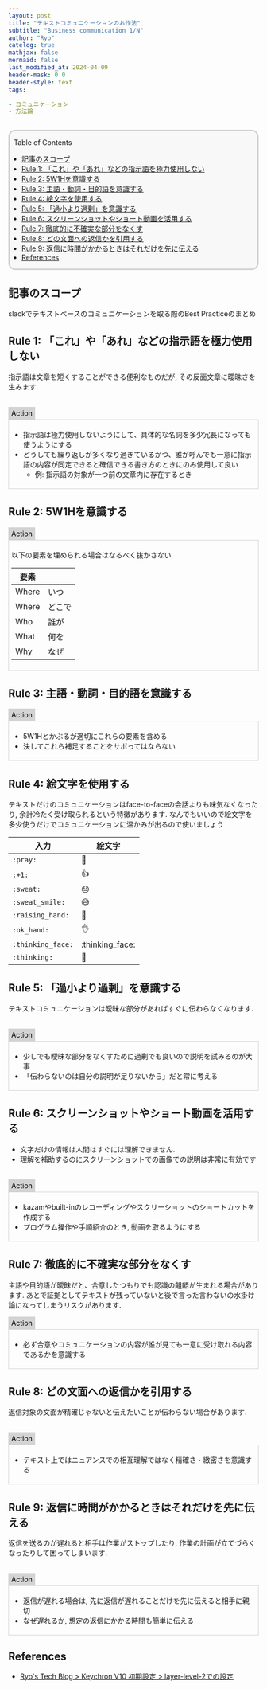 ```yaml
---
layout: post
title: "テキストコミュニケーションのお作法"
subtitle: "Business communication 1/N"
author: "Ryo"
catelog: true
mathjax: false
mermaid: false
last_modified_at: 2024-04-09
header-mask: 0.0
header-style: text
tags:

- コミュニケーション
- 方法論
---
```


<div style='border-radius: 1em; border-style:solid; border-color:#D3D3D3; background-color:#F8F8F8'>

<p class="h4">&nbsp;&nbsp;Table of Contents</p>

<!-- START doctoc generated TOC please keep comment here to allow auto update -->
<!-- DON'T EDIT THIS SECTION, INSTEAD RE-RUN doctoc TO UPDATE -->

- [記事のスコープ](#%E8%A8%98%E4%BA%8B%E3%81%AE%E3%82%B9%E3%82%B3%E3%83%BC%E3%83%97)
- [Rule 1: 「これ」や「あれ」などの指示語を極力使用しない](#rule-1-%E3%81%93%E3%82%8C%E3%82%84%E3%81%82%E3%82%8C%E3%81%AA%E3%81%A9%E3%81%AE%E6%8C%87%E7%A4%BA%E8%AA%9E%E3%82%92%E6%A5%B5%E5%8A%9B%E4%BD%BF%E7%94%A8%E3%81%97%E3%81%AA%E3%81%84)
- [Rule 2: 5W1Hを意識する](#rule-2-5w1h%E3%82%92%E6%84%8F%E8%AD%98%E3%81%99%E3%82%8B)
- [Rule 3: 主語・動詞・目的語を意識する](#rule-3-%E4%B8%BB%E8%AA%9E%E3%83%BB%E5%8B%95%E8%A9%9E%E3%83%BB%E7%9B%AE%E7%9A%84%E8%AA%9E%E3%82%92%E6%84%8F%E8%AD%98%E3%81%99%E3%82%8B)
- [Rule 4: 絵文字を使用する](#rule-4-%E7%B5%B5%E6%96%87%E5%AD%97%E3%82%92%E4%BD%BF%E7%94%A8%E3%81%99%E3%82%8B)
- [Rule 5: 「過小より過剰」を意識する](#rule-5-%E9%81%8E%E5%B0%8F%E3%82%88%E3%82%8A%E9%81%8E%E5%89%B0%E3%82%92%E6%84%8F%E8%AD%98%E3%81%99%E3%82%8B)
- [Rule 6: スクリーンショットやショート動画を活用する](#rule-6-%E3%82%B9%E3%82%AF%E3%83%AA%E3%83%BC%E3%83%B3%E3%82%B7%E3%83%A7%E3%83%83%E3%83%88%E3%82%84%E3%82%B7%E3%83%A7%E3%83%BC%E3%83%88%E5%8B%95%E7%94%BB%E3%82%92%E6%B4%BB%E7%94%A8%E3%81%99%E3%82%8B)
- [Rule 7: 徹底的に不確実な部分をなくす](#rule-7-%E5%BE%B9%E5%BA%95%E7%9A%84%E3%81%AB%E4%B8%8D%E7%A2%BA%E5%AE%9F%E3%81%AA%E9%83%A8%E5%88%86%E3%82%92%E3%81%AA%E3%81%8F%E3%81%99)
- [Rule 8: どの文面への返信かを引用する](#rule-8-%E3%81%A9%E3%81%AE%E6%96%87%E9%9D%A2%E3%81%B8%E3%81%AE%E8%BF%94%E4%BF%A1%E3%81%8B%E3%82%92%E5%BC%95%E7%94%A8%E3%81%99%E3%82%8B)
- [Rule 9: 返信に時間がかかるときはそれだけを先に伝える](#rule-9-%E8%BF%94%E4%BF%A1%E3%81%AB%E6%99%82%E9%96%93%E3%81%8C%E3%81%8B%E3%81%8B%E3%82%8B%E3%81%A8%E3%81%8D%E3%81%AF%E3%81%9D%E3%82%8C%E3%81%A0%E3%81%91%E3%82%92%E5%85%88%E3%81%AB%E4%BC%9D%E3%81%88%E3%82%8B)
- [References](#references)

<!-- END doctoc generated TOC please keep comment here to allow auto update -->


</div>

## 記事のスコープ

slackでテキストベースのコミュニケーションを取る際のBest Practiceのまとめ

## Rule 1: 「これ」や「あれ」などの指示語を極力使用しない

指示語は文章を短くすることができる便利なものだが, その反面文章に曖昧さを生みます.

<br>

<div style="display: inline-block; background: #D3D3D3;; border: 1px solid #D3D3D3; padding: 3px 5px;color:black"><span >Action</span>
</div>

<div style="border: 1px solid #D3D3D3; font-size: 100%; padding: 5px;">

- 指示語は極力使用しないようにして、具体的な名詞を多少冗長になっても使うようにする
- どうしても繰り返しが多くなり過ぎているかつ、誰が呼んでも一意に指示語の内容が同定できると確信できる書き方のときにのみ使用して良い
    - 例: 指示語の対象が一つ前の文章内に存在するとき

</div>

## Rule 2: 5W1Hを意識する

<div style="display: inline-block; background: #D3D3D3;; border: 1px solid #D3D3D3; padding: 3px 5px;color:black"><span >Action</span>
</div>

<div style="border: 1px solid #D3D3D3; font-size: 100%; padding: 5px;">

以下の要素を埋められる場合はなるべく抜かさない

|要素||
|---|---|
|Where| いつ|
|Where| どこで|
|Who| 誰が|
|What| 何を|
|Why| なぜ|

</div>

## Rule 3: 主語・動詞・目的語を意識する

<div style="display: inline-block; background: #D3D3D3;; border: 1px solid #D3D3D3; padding: 3px 5px;color:black"><span >Action</span>
</div>

<div style="border: 1px solid #D3D3D3; font-size: 100%; padding: 5px;">

- 5W1Hとかぶるが適切にこれらの要素を含める
- 決してこれら補足することをサボってはならない

</div>

## Rule 4: 絵文字を使用する

テキストだけのコミュニケーションはface-to-faceの会話よりも味気なくなったり, 余計冷たく受け取られるという特徴があります. なんでもいいので絵文字を多少使うだけでコミュニケーションに温かみが出るので使いましょう

|入力|絵文字|
|---|---|
|`:pray:`|​:pray:|
|`:+1:`|:+1:|
|`:sweat:`|:sweat:|
|`:sweat_smile:`|:sweat_smile:|
|`:raising_hand:`|:raising_hand:|
|`:ok_hand:`|:ok_hand:| 
|`:thinking_face:`|:thinking_face:| 
|`​:thinking:`|​:thinking:| 

## Rule 5: 「過小より過剰」を意識する

テキストコミュニケーションは曖昧な部分があればすぐに伝わらなくなります.

<br>

<div style="display: inline-block; background: #D3D3D3;; border: 1px solid #D3D3D3; padding: 3px 5px;color:black"><span >Action</span>
</div>

<div style="border: 1px solid #D3D3D3; font-size: 100%; padding: 5px;">

- 少しでも曖昧な部分をなくすために過剰でも良いので説明を試みるのが大事
- 「伝わらないのは自分の説明が足りないから」だと常に考える

</div>

## Rule 6: スクリーンショットやショート動画を活用する

- 文字だけの情報は人間はすぐには理解できません.
- 理解を補助するのにスクリーンショットでの画像での説明は非常に有効です

<br>

<div style="display: inline-block; background: #D3D3D3;; border: 1px solid #D3D3D3; padding: 3px 5px;color:black"><span >Action</span>
</div>

<div style="border: 1px solid #D3D3D3; font-size: 100%; padding: 5px;">

- kazamやbuilt-inのレコーディングやスクリーショットのショートカットを作成する
- プログラム操作や手順紹介のとき, 動画を取るようにする

</div>

## Rule 7: 徹底的に不確実な部分をなくす

主語や目的語が曖昧だと、合意したつもりでも認識の齟齬が生まれる場合があります. あとで証拠としてテキストが残っていないと後で言った言わないの水掛け論になってしまうリスクがあります.

<div style="display: inline-block; background: #D3D3D3;; border: 1px solid #D3D3D3; padding: 3px 5px;color:black"><span >Action</span>
</div>

<div style="border: 1px solid #D3D3D3; font-size: 100%; padding: 5px;">

- 必ず合意やコミュニケーションの内容が誰が見ても一意に受け取れる内容であるかを意識する

</div>


## Rule 8: どの文面への返信かを引用する

返信対象の文面が精確じゃないと伝えたいことが伝わらない場合があります.

<br>

<div style="display: inline-block; background: #D3D3D3;; border: 1px solid #D3D3D3; padding: 3px 5px;color:black"><span >Action</span>
</div>

<div style="border: 1px solid #D3D3D3; font-size: 100%; padding: 5px;">

- テキスト上ではニュアンスでの相互理解ではなく精確さ・緻密さを意識する

</div>


## Rule 9: 返信に時間がかかるときはそれだけを先に伝える

返信を送るのが遅れると相手は作業がストップしたり, 作業の計画が立てづらくなったりして困ってしまいます.

<br>

<div style="display: inline-block; background: #D3D3D3;; border: 1px solid #D3D3D3; padding: 3px 5px;color:black"><span >Action</span>
</div>

<div style="border: 1px solid #D3D3D3; font-size: 100%; padding: 5px;">

- 返信が遅れる場合は, 先に返信が遅れることだけを先に伝えると相手に親切
- なぜ遅れるか, 想定の返信にかかる時間も簡単に伝える

</div>


References
----------
- [Ryo's Tech Blog > Keychron V10 初期設定 > layer-level-2での設定](https://ryonakagami.github.io/2024/04/08/keychronV10-setup/#layer-level-2%E3%81%A7%E3%81%AE%E8%A8%AD%E5%AE%9A)